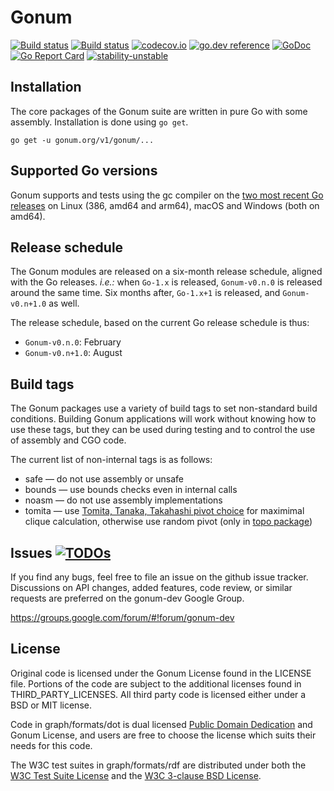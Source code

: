 # Gonum

[![Build status](https://github.com/gonum/gonum/workflows/CI/badge.svg)](https://github.com/gonum/gonum/actions)
[![Build status](https://ci.appveyor.com/api/projects/status/valslkp8sr50eepn/branch/master?svg=true)](https://ci.appveyor.com/project/Gonum/gonum/branch/master)
[![codecov.io](https://codecov.io/gh/gonum/gonum/branch/master/graph/badge.svg)](https://codecov.io/gh/gonum/gonum)
[![go.dev reference](https://pkg.go.dev/badge/gonum.org/v1/gonum)](https://pkg.go.dev/gonum.org/v1/gonum)
[![GoDoc](https://godoc.org/gonum.org/v1/gonum?status.svg)](https://godoc.org/gonum.org/v1/gonum)
[![Go Report Card](https://goreportcard.com/badge/github.com/gonum/gonum)](https://goreportcard.com/report/github.com/gonum/gonum)
[![stability-unstable](https://img.shields.io/badge/stability-unstable-yellow.svg)](https://github.com/emersion/stability-badges#unstable)

## Installation

The core packages of the Gonum suite are written in pure Go with some assembly.
Installation is done using `go get`.
```
go get -u gonum.org/v1/gonum/...
```

## Supported Go versions

Gonum supports and tests using the gc compiler on the [two most recent Go releases](https://github.com/gonum/gonum/blob/master/.github/workflows/ci.yml#L14-15) on Linux (386, amd64 and arm64), macOS and Windows (both on amd64).

## Release schedule

The Gonum modules are released on a six-month release schedule, aligned with the Go releases.
_i.e.:_ when `Go-1.x` is released, `Gonum-v0.n.0` is released around the same time.
Six months after, `Go-1.x+1` is released, and `Gonum-v0.n+1.0` as well.

The release schedule, based on the current Go release schedule is thus:

- `Gonum-v0.n.0`: February
- `Gonum-v0.n+1.0`: August

## Build tags

The Gonum packages use a variety of build tags to set non-standard build conditions.
Building Gonum applications will work without knowing how to use these tags, but they can be used during testing and to control the use of assembly and CGO code.

The current list of non-internal tags is as follows:

- safe — do not use assembly or unsafe
- bounds — use bounds checks even in internal calls
- noasm — do not use assembly implementations
- tomita — use [Tomita, Tanaka, Takahashi pivot choice](https://doi.org/10.1016%2Fj.tcs.2006.06.015) for maximimal clique calculation, otherwise use random pivot (only in [topo package](https://godoc.org/gonum.org/v1/gonum/graph/topo))


## Issues [![TODOs](https://badgen.net/https/api.tickgit.com/badgen/github.com/gonum/gonum)](https://www.tickgit.com/browse?repo=github.com/gonum/gonum)

If you find any bugs, feel free to file an issue on the github issue tracker. Discussions on API changes, added features, code review, or similar requests are preferred on the gonum-dev Google Group.

https://groups.google.com/forum/#!forum/gonum-dev

## License

Original code is licensed under the Gonum License found in the LICENSE file. Portions of the code are subject to the additional licenses found in THIRD_PARTY_LICENSES. All third party code is licensed either under a BSD or MIT license.

Code in graph/formats/dot is dual licensed [Public Domain Dedication](https://creativecommons.org/publicdomain/zero/1.0/) and Gonum License, and users are free to choose the license which suits their needs for this code.

The W3C test suites in graph/formats/rdf are distributed under both the [W3C Test Suite License](http://www.w3.org/Consortium/Legal/2008/04-testsuite-license) and the [W3C 3-clause BSD License](http://www.w3.org/Consortium/Legal/2008/03-bsd-license).
